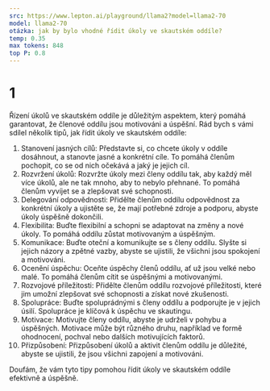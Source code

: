 ```yaml
---
src: https://www.lepton.ai/playground/llama2?model=llama2-70
model: llama2-70
otázka: jak by bylo vhodné řídit úkoly ve skautském oddíle?
temp: 0.35
max tokens: 848
top P: 0.8
---
```


# 1
Řízení úkolů ve skautském oddíle je důležitým aspektem, který pomáhá garantovat, že členové oddílu jsou motivováni a úspěšní. Rád bych s vámi sdílel několik tipů, jak řídit úkoly ve skautském oddíle:

1. Stanovení jasných cílů: Představte si, co chcete úkoly v oddíle dosáhnout, a stanovte jasné a konkrétní cíle. To pomáhá členům pochopit, co se od nich očekává a jaký je jejich cíl.
2. Rozvržení úkolů: Rozvržte úkoly mezi členy oddílu tak, aby každý měl více úkolů, ale ne tak mnoho, aby to nebylo přehnané. To pomáhá členům vyvíjet se a zlepšovat své schopnosti.
3. Delegování odpovědnosti: Přidělte členům oddílu odpovědnost za konkrétní úkoly a ujistěte se, že mají potřebné zdroje a podporu, abyste úkoly úspěšně dokončili.
4. Flexibilita: Buďte flexibilní a schopni se adaptovat na změny a nové úkoly. To pomáhá oddílu zůstat motivovaným a úspěšným.
5. Komunikace: Buďte oteční a komunikujte se s členy oddílu. Slyšte si jejich názory a zpětné vazby, abyste se ujistili, že všichni jsou spokojení a motivováni.
6. Ocenění úspěchu: Oceňte úspěchy členů oddílu, ať už jsou velké nebo malé. To pomáhá členům cítit se úspěšnými a motivovanými.
7. Rozvojové příležitosti: Přidělte členům oddílu rozvojové příležitosti, které jim umožní zlepšovat své schopnosti a získat nové zkušenosti.
8. Spolupráce: Buďte spoluprádnými s členy oddílu a podporujte je v jejich úsilí. Spolupráce je klíčová k úspěchu ve skautingu.
9. Motivace: Motivujte členy oddílu, abyste je udrželi v pohybu a úspěšných. Motivace může být různého druhu, například ve formě ohodnocení, pochval nebo dalších motivujících faktorů.
10. Přizpůsobení: Přizpůsobení úkolů a aktivit členům oddílu je důležité, abyste se ujistili, že jsou všichni zapojení a motivováni.

Doufám, že vám tyto tipy pomohou řídit úkoly ve skautském oddíle efektivně a úspěšně.